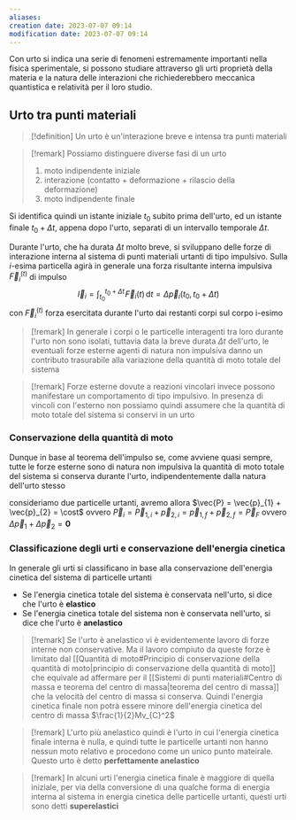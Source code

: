 ```yaml
---
aliases: 
creation date: 2023-07-07 09:14
modification date: 2023-07-07 09:14
---
```

Con urto si indica una serie di fenomeni estremamente importanti nella fisica sperimentale, si possono studiare attraverso gli urti proprietà della materia e la natura delle interazioni che richiederebbero meccanica quantistica e relatività per il loro studio.

## Urto tra punti materiali

>[!definition]
>Un urto è un'interazione breve e intensa tra punti materiali


>[!remark]
>Possiamo distinguere diverse fasi di un urto
>1. moto indipendente iniziale
>2. interazione (contatto + deformazione + rilascio della deformazione)
>3. moto indipendente finale

Si identifica quindi un istante iniziale $t_{0}$ subito prima dell'urto, ed un istante finale $t_{0} + \Delta t$, appena dopo l'urto, separati di un intervallo temporale $\Delta t$.

Durante l'urto, che ha durata $\Delta t$ molto breve, si sviluppano delle forze di interazione interna al sistema di punti materiali urtanti di tipo impulsivo.
Sulla $i$-esima particella agirà in generale una forza risultante interna impulsiva $\vec{F}_{i}^{(t)}$ di impulso
$$ \vec{I}_{i} = \int _{t_{0}}^{t_{0} + \Delta t} \! \vec{F}_{i}(t) \, \mathrm{d}t = \Delta \vec{p}_{i}(t_{0},t_{0} + \Delta t)  $$
con $\vec{F}_{i}^{(t)}$ forza esercitata durante l'urto dai restanti corpi sul corpo i-esimo

>[!remark]
>In generale i corpi o le particelle interagenti tra loro durante l'urto non sono isolati, tuttavia data la breve durata $\Delta t$ dell'urto, le eventuali forze esterne agenti di natura non impulsiva danno un contributo trasurabile alla variazione della quantità di moto totale del sistema


>[!remark]
>Forze esterne dovute a reazioni vincolari invece possono manifestare un comportamento di tipo impulsivo. In presenza di vincoli con l'esterno non possiamo quindi assumere che la quantità di moto totale del sistema si conservi in un urto

### Conservazione della quantità di moto
Dunque in base al teorema dell'impulso se, come avviene quasi sempre, tutte le forze esterne sono di natura non impulsiva la quantità di moto totale del sistema si conserva durante l'urto, indipendentemente dalla natura dell'urto stesso

consideriamo due particelle urtanti, avremo allora
$\vec{P} = \vec{p}_{1} + \vec{p}_{2} = \cost$ ovvero
$\vec{P}_{i} = \vec{P}_{1,i} + \vec{p}_{2,i} = \vec{p}_{1,f} + \vec{p}_{2,f} = \vec{P}_{F}$ ovvero
$\Delta \vec{p}_{1} + \Delta \vec{p}_{2} = \mathbf{0}$

### Classificazione degli urti e conservazione dell'energia cinetica
In generale gli urti si classificano in base alla conservazione dell'energia cinetica del sistema di particelle urtanti
- Se l'energia cinetica totale del sistema è conservata nell'urto, si dice che l'urto è **elastico** 
- Se l'energia cinetica totale del sistema non è conservata nell'urto, si dice che l'urto è **anelastico**

>[!remark]
>Se l'urto è anelastico vi è evidentemente lavoro di forze interne non conservative. Ma il lavoro compiuto da queste forze è limitato dal [[Quantità di moto#Principio di conservazione della quantità di moto|principio di conservazione della quantità di moto]] che equivale ad affermare per il [[Sistemi di punti materiali#Centro di massa e teorema del centro di massa|teorema del centro di massa]] che la velocità del centro di massa si conserva. Quindi l'energia cinetica finale non potrà essere minore dell'energia cinetica del centro di massa $\frac{1}{2}Mv_{C}^2$

>[!remark]
>L'urto più anelastico quindi è l'urto in cui l'energia cinetica finale interna è nulla, e quindi tutte le particelle urtanti non hanno nessun moto relativo e procedono come un unico punto mateirale. Questo urto è detto **perfettamente anelastico**

>[!remark]
>In alcuni urti l'energia cinetica finale è maggiore di quella iniziale, per via della conversione di una qualche forma di energia interna al sistema in energia cinetica delle particelle urtanti, questi urti sono detti **superelastici**